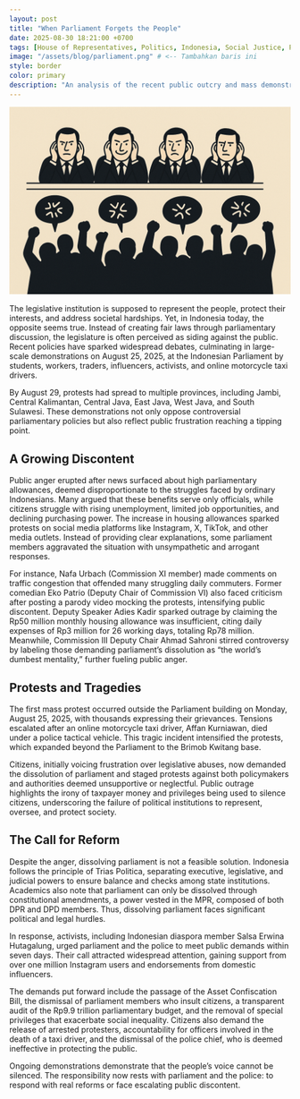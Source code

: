 ```yaml
---
layout: post
title: "When Parliament Forgets the People"
date: 2025-08-30 18:21:00 +0700
tags: [House of Representatives, Politics, Indonesia, Social Justice, Protest]
image: "/assets/blog/parliament.png" # <-- Tambahkan baris ini
style: border
color: primary
description: "An analysis of the recent public outcry and mass demonstrations against Indonesia's parliament, highlighting the growing disconnect between legislators and citizens."
---
```

![Deskripsi Alternatif Gambar](/assets/blog/parliament.png "Judul Gambar (opsional)")

The legislative institution is supposed to represent the people, protect their interests, and address societal hardships. Yet, in Indonesia today, the opposite seems true. Instead of creating fair laws through parliamentary discussion, the legislature is often perceived as siding against the public. Recent policies have sparked widespread debates, culminating in large-scale demonstrations on August 25, 2025, at the Indonesian Parliament by students, workers, traders, influencers, activists, and online motorcycle taxi drivers.

By August 29, protests had spread to multiple provinces, including Jambi, Central Kalimantan, Central Java, East Java, West Java, and South Sulawesi. These demonstrations not only oppose controversial parliamentary policies but also reflect public frustration reaching a tipping point.

## A Growing Discontent

Public anger erupted after news surfaced about high parliamentary allowances, deemed disproportionate to the struggles faced by ordinary Indonesians. Many argued that these benefits serve only officials, while citizens struggle with rising unemployment, limited job opportunities, and declining purchasing power. The increase in housing allowances sparked protests on social media platforms like Instagram, X, TikTok, and other media outlets. Instead of providing clear explanations, some parliament members aggravated the situation with unsympathetic and arrogant responses.

For instance, Nafa Urbach (Commission XI member) made comments on traffic congestion that offended many struggling daily commuters. Former comedian Eko Patrio (Deputy Chair of Commission VI) also faced criticism after posting a parody video mocking the protests, intensifying public discontent. Deputy Speaker Adies Kadir sparked outrage by claiming the Rp50 million monthly housing allowance was insufficient, citing daily expenses of Rp3 million for 26 working days, totaling Rp78 million. Meanwhile, Commission III Deputy Chair Ahmad Sahroni stirred controversy by labeling those demanding parliament’s dissolution as “the world’s dumbest mentality,” further fueling public anger.

## Protests and Tragedies

The first mass protest occurred outside the Parliament building on Monday, August 25, 2025, with thousands expressing their grievances. Tensions escalated after an online motorcycle taxi driver, Affan Kurniawan, died under a police tactical vehicle. This tragic incident intensified the protests, which expanded beyond the Parliament to the Brimob Kwitang base.

Citizens, initially voicing frustration over legislative abuses, now demanded the dissolution of parliament and staged protests against both policymakers and authorities deemed unsupportive or neglectful. Public outrage highlights the irony of taxpayer money and privileges being used to silence citizens, underscoring the failure of political institutions to represent, oversee, and protect society.

## The Call for Reform

Despite the anger, dissolving parliament is not a feasible solution. Indonesia follows the principle of Trias Politica, separating executive, legislative, and judicial powers to ensure balance and checks among state institutions. Academics also note that parliament can only be dissolved through constitutional amendments, a power vested in the MPR, composed of both DPR and DPD members. Thus, dissolving parliament faces significant political and legal hurdles.

In response, activists, including Indonesian diaspora member Salsa Erwina Hutagalung, urged parliament and the police to meet public demands within seven days. Their call attracted widespread attention, gaining support from over one million Instagram users and endorsements from domestic influencers.

The demands put forward include the passage of the Asset Confiscation Bill, the dismissal of parliament members who insult citizens, a transparent audit of the Rp9.9 trillion parliamentary budget, and the removal of special privileges that exacerbate social inequality. Citizens also demand the release of arrested protesters, accountability for officers involved in the death of a taxi driver, and the dismissal of the police chief, who is deemed ineffective in protecting the public.

Ongoing demonstrations demonstrate that the people’s voice cannot be silenced. The responsibility now rests with parliament and the police: to respond with real reforms or face escalating public discontent.